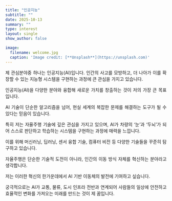 ```yaml
---
title: "인공지능"
subtitle: ""
date: 2025-10-13
summary: ""
type: interest
layout: single
show_author: false

image:
  filename: welcome.jpg
  caption: 'Image credit: [**Unsplash**](https://unsplash.com)'
---
```


<div style="text-align: justify; !important">
제 관심분야중 하나는 인공지능(AI)입니다.
인간의 사고를 모방하고, 더 나아가 이를 확장할 수 있는 지능형 시스템을 구현하는 과정에 큰 관심을 가지고 있습니다. 

인공지능(AI)을 다양한 분야와 융합해 새로운 가치를 창출하는 것이 저의 가장 큰 목표입니다.

AI 기술이 단순한 알고리즘을 넘어, 현실 세계의 복잡한 문제를 해결하는 도구가 될 수 있다는 믿음이 있습니다.

특히 저는 자율주행 기술에 깊은 관심을 가지고 있으며,
AI가 차량의 ‘눈’과 ‘두뇌’가 되어 스스로 판단하고 학습하는 시스템을 구현하는 과정에 매력을 느낍니다.

이를 위해 머신러닝, 딥러닝, 센서 융합 기술, 컴퓨터 비전 등 다양한 기술들을 꾸준히 탐구하고 있습니다.

자율주행은 단순한 기술적 도전이 아니라, 인간의 이동 방식 자체를 혁신하는 분야라고 생각합니다.

저는 이러한 혁신의 한가운데에서 AI 기반 이동체의 발전에 기여하고 싶습니다.

궁극적으로는 AI가 교통, 물류, 도시 인프라 전반과 연계되어 사람들의 일상에 안전하고 효율적인 변화를 가져오는 미래를 만드는 것이 제 꿈입니다.
</div>